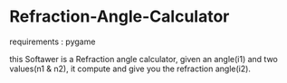# Refraction-Angle-Calculator
requirements : pygame

this Softawer is a Refraction angle calculator, given an angle(i1) and two values(n1 & n2), it compute and give you the refraction angle(i2).
